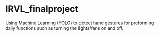# IRVL_finalproject
Using Machine Learning (YOLO) to detect hand gestures for preforming daily functions such as turning the lights/fans on and off.

